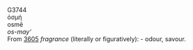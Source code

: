 <body>
  <p>G3744<br>  ὀσμή  <br> osmē  <br><i>os-may‘ </i><br>From <a href="g3605.htm">3605</a>  <i>fragrance</i> (literally or figuratively): - odour, savour.<br></p>
 </body>
